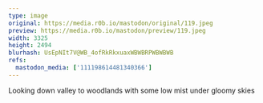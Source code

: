 ```yaml
---
type: image
original: https://media.r0b.io/mastodon/original/119.jpeg
preview: https://media.r0b.io/mastodon/preview/119.jpeg
width: 3325
height: 2494
blurhash: UsEpNIt7V@WB_4ofRkRkxuaxWBWBRPWBWBWB
refs:
  mastodon_media: ['111198614481340366']
---
```


Looking down valley to woodlands with some low mist under gloomy skies
